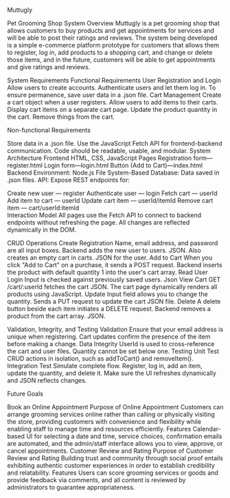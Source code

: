 Muttugly

Pet Grooming Shop
System Overview
Muttugly is a pet grooming shop that allows customers to buy products and get appointments for services and will be able to post their ratings and reviews. The system being developed is a simple e-commerce platform prototype for customers that allows them to register, log in, add products to a shopping cart, and change or delete those items, and in the future, customers will be able to get appointments and give ratings and reviews.

System Requirements
Functional Requirements
User Registration and Login
Allow users to create accounts.
Authenticate users and let them log in.
To ensure permanence, save user data in a .json file.
Cart Management
Create a cart object when a user registers.
Allow users to add items to their carts.
Display cart items on a separate cart page.
Update the product quantity in the cart.
Remove things from the cart.

Non-functional Requirements

Store data in a .json file.
Use the JavaScript Fetch API for frontend-backend communication.
Code should be readable, usable, and modular.
System Architecture
Frontend
HTML, CSS, JavaScript
Pages
Registration form—register.html
Login form—login.html
Button (Add to Cart)—index.html
Backend
Environment: Node.js
File System-Based Database: Data saved in .json files.
API:
Expose REST endpoints for:


Create new user — register
Authenticate user — login
Fetch cart — userId
Add item to cart — userId
Update cart item — userId/itemId
Remove cart item — cart/userId:itemId   
Interaction Model
All pages use the Fetch API to connect to backend endpoints without refreshing the page.
All changes are reflected dynamically in the DOM.

CRUD Operations
Create
Registration
Name, email address, and password are all input boxes.
Backend adds the new user to users. JSON.
Also creates an empty cart in carts. JSON for the user.
Add to Cart
When you click "Add to Cart" on a purchase, it sends a POST request.
Backend inserts the product with default quantity 1 into the user's cart array.
Read
User Login
Input is checked against previously saved users. Json
View Cart
GET /cart/:userId fetches the cart JSON.
The cart page dynamically renders all products using JavaScript.
Update
Input field allows you to change the quantity.
Sends a PUT request to update the cart JSON file.
Delete
A delete button beside each item initiates a DELETE request.
Backend removes a product from the cart array. JSON.

Validation, Integrity, and Testing
Validation
Ensure that your email address is unique when registering.
Cart updates confirm the presence of the item before making a change.
Data Integrity
UserId is used to cross-reference the cart and user files.
Quantity cannot be set below one.
Testing
Unit Test
CRUD actions in isolation, such as addToCart() and removeItem().
Integration Test
Simulate complete flow. Register, log in, add an item, update the quantity, and delete it.
Make sure the UI refreshes dynamically and JSON reflects changes.

Future Goals

Book an Online Appointment
Purpose of Online Appointment
Customers can arrange grooming services online rather than calling or physically visiting the store, providing customers with convenience and flexibility while enabling staff to manage time and resources efficiently.
Features
Calendar-based UI for selecting a date and time, service choices, confirmation emails are automated, and the admin/staff interface allows you to view, approve, or cancel appointments.
Customer Review and Rating
Purpose of Customer Review and Rating
Building trust and community through social proof entails exhibiting authentic customer experiences in order to establish credibility and relatability.
Features
Users can score grooming services or goods and provide feedback via comments, and all content is reviewed by administrators to guarantee appropriateness.



